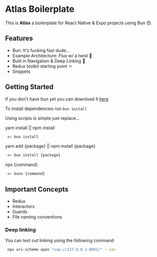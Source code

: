 # Atlas Boilerplate

This is **Atlas** a boilerplate for React Native & Expo projects using Bun 😍.

## Features

- Bun: It's fucking fast dude...
- Example Architecture: Flux w/ a twist 🍋
- Built in Navigation & Deep Linking 🚦
- Redux toolkit starting point ♾️
- Snippets

## Getting Started

If you don't have bun yet you can download it [here](https://bun.sh/)

To install dependencies run `bun install`

Using scripts is simple just replace...

yarn install || npm install

```bash
 => bun install
```

yarn add {package} || npm install {package}

```bash
 => bun install {package}
```

npx {command}

```bash
 => bunx {command}
```

## Important Concepts

- Redux
- Interactors
- Guards
- File naming conventions

### Deep linking

You can test out linking using the following command

```bash
 npx uri-scheme open "exp://127.0.0.1:8081/" --ios
```
